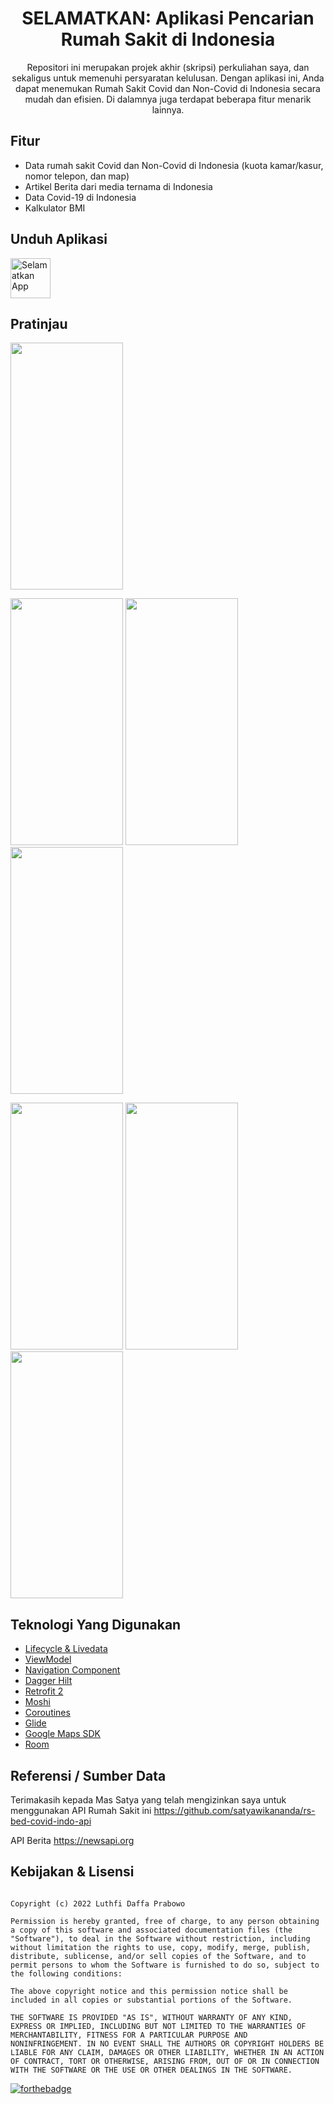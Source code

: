 <div align="center">
<h1>SELAMATKAN: Aplikasi Pencarian Rumah Sakit di Indonesia</h1>
<p>Repositori ini merupakan projek akhir (skripsi) perkuliahan saya, dan sekaligus untuk memenuhi persyaratan kelulusan. Dengan aplikasi ini, Anda dapat menemukan Rumah Sakit Covid dan Non-Covid di Indonesia secara mudah dan efisien. Di dalamnya juga terdapat beberapa fitur menarik lainnya. </p>
</div>

## Fitur
- Data rumah sakit Covid dan Non-Covid di Indonesia (kuota kamar/kasur, nomor telepon, dan map)
- Artikel Berita dari media ternama di Indonesia
- Data Covid-19 di Indonesia
- Kalkulator BMI

## Unduh Aplikasi
<a href="https://github.com/dapoi/SELAMATKAN/releases"><img src="https://user-images.githubusercontent.com/32610660/162803122-3817839a-f58a-49b4-883d-5feb4ee7316f.png" title="Selamatkan App" width="64" height="64" /></a>

## Pratinjau 
<img src = "https://user-images.githubusercontent.com/68842666/163114840-c5a60f29-705e-4133-afcd-3bd746903e76.png" width = 180 height = 395/> 

<img src = "https://user-images.githubusercontent.com/68842666/163114661-1d064fc2-f9f5-44ba-a885-cf69964cac27.png" width = 180 height = 395/> <img src = "https://user-images.githubusercontent.com/68842666/157482449-c9a4c2a7-ab73-4213-8e10-3d67544ea1da.jpg" width = 180 height = 395/> <img src = "https://user-images.githubusercontent.com/68842666/157482592-9182dbb9-a5ed-4388-a62e-d29738604fa7.jpg" width = 180 height = 395/>

<img src = "https://user-images.githubusercontent.com/68842666/163114958-aa7bffa2-561d-4ade-af03-f8d67133d628.png" width = 180 height = 395/> <img src = "https://user-images.githubusercontent.com/68842666/163115096-409feaed-be92-4ab0-b6b7-47e4966963c7.png" width = 180 height = 395/> <img src = "https://user-images.githubusercontent.com/68842666/163115373-71ae320a-f64b-480e-b82b-780d5c913543.png" width = 180 height = 395/> 

## Teknologi Yang Digunakan
- [Lifecycle & Livedata](https://developer.android.com/jetpack/androidx/releases/lifecycle)
- [ViewModel](https://developer.android.com/topic/libraries/architecture/viewmodel)
- [Navigation Component](https://developer.android.com/jetpack/androidx/releases/navigation)
- [Dagger Hilt](https://dagger.dev/hilt/)
- [Retrofit 2](https://square.github.io/retrofit/)
- [Moshi](https://github.com/square/moshi)
- [Coroutines](https://developer.android.com/kotlin/coroutines?gclsrc=aw.ds&gclid=CjwKCAiAnO2MBhApEiwA8q0HYSKx8VWo_WPkBPO0Oiku9QN_d0sbi6zHhntW8pD7ZsAjciGIp7_oyhoCjvgQAvD_BwE)
- [Glide](https://github.com/bumptech/glide)
- [Google Maps SDK](https://developers.google.com/maps/documentation)
- [Room](https://developer.android.com/training/data-storage/room)

## Referensi / Sumber Data
Terimakasih kepada Mas Satya yang telah mengizinkan saya untuk menggunakan API Rumah Sakit ini 
https://github.com/satyawikananda/rs-bed-covid-indo-api

API Berita 
https://newsapi.org

## Kebijakan & Lisensi

```

Copyright (c) 2022 Luthfi Daffa Prabowo

Permission is hereby granted, free of charge, to any person obtaining
a copy of this software and associated documentation files (the
"Software"), to deal in the Software without restriction, including
without limitation the rights to use, copy, modify, merge, publish,
distribute, sublicense, and/or sell copies of the Software, and to
permit persons to whom the Software is furnished to do so, subject to
the following conditions:

The above copyright notice and this permission notice shall be
included in all copies or substantial portions of the Software.

THE SOFTWARE IS PROVIDED "AS IS", WITHOUT WARRANTY OF ANY KIND,
EXPRESS OR IMPLIED, INCLUDING BUT NOT LIMITED TO THE WARRANTIES OF
MERCHANTABILITY, FITNESS FOR A PARTICULAR PURPOSE AND
NONINFRINGEMENT. IN NO EVENT SHALL THE AUTHORS OR COPYRIGHT HOLDERS BE
LIABLE FOR ANY CLAIM, DAMAGES OR OTHER LIABILITY, WHETHER IN AN ACTION
OF CONTRACT, TORT OR OTHERWISE, ARISING FROM, OUT OF OR IN CONNECTION
WITH THE SOFTWARE OR THE USE OR OTHER DEALINGS IN THE SOFTWARE.

```

[![forthebadge](https://forthebadge.com/images/badges/built-with-love.svg)](https://forthebadge.com)

